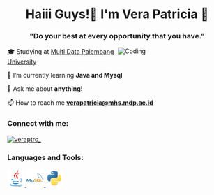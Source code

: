 <h1 align="center">Haiii Guys!👋 I'm Vera Patricia 🤎</h1>

<h3 align="center">"Do your best at every opportunity that you have."</h3>
<img align="right" alt="Coding" width="250" src="https://tutorialaplikasi.com/wp-content/uploads/2016/09/Animasi-bergerak-spongeboob.gif"
   
🎓 Studying at [Multi Data Palembang University](https://mdp.ac.id/)

🌱 I’m currently learning **Java and Mysql**

💬 Ask me about **anything!**

📫 How to reach me **verapatricia@mhs.mdp.ac.id**

<h3 align="left">Connect with me:</h3>
<p align="left">
<a href="https://instagram.com/veraptrc_" target="blank"><img align="center" src="https://raw.githubusercontent.com/rahuldkjain/github-profile-readme-generator/master/src/images/icons/Social/instagram.svg" alt="veraptrc_" height="30" width="40" /></a>
</p>

<h3 align="left">Languages and Tools:</h3>
<p align="left"> <a href="https://www.java.com" target="_blank" rel="noreferrer"> <img src="https://raw.githubusercontent.com/devicons/devicon/master/icons/java/java-original.svg" alt="java" width="40" height="40"/> </a> <a href="https://www.mysql.com/" target="_blank" rel="noreferrer"> <img src="https://raw.githubusercontent.com/devicons/devicon/master/icons/mysql/mysql-original-wordmark.svg" alt="mysql" width="40" height="40"/> </a> <a href="https://www.python.org" target="_blank" rel="noreferrer"> <img src="https://raw.githubusercontent.com/devicons/devicon/master/icons/python/python-original.svg" alt="python" width="40" height="40"/> </a> </p>
